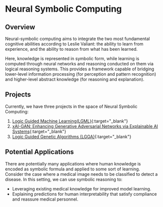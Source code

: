 # Neural Symbolic Computing


## Overview
Neural-symbolic computing aims to integrate the two most fundamental cognitive abilities according to Leslie Valiant: the ability to learn from experience, and the ability to reason from what has been learned. 

Here, knowledge is represented in symbolic form, while learning is computed through neural networks and reasoning conducted on them via logical reasoning systems. This provides a framework capable of bridging lower-level information processing (for perception and pattern recognition) and higher-level abstract knowledge (for reasoning and explanation).


## Projects
Currently, we have three projects in the space of Neural Symbolic Computing:
1. [Logic Guided Machine Learning(LGML)](https://ml-logic-seminar.github.io/ml_logic_website/lgml.html){:target="_blank"}
2. [xAI-GAN: Enhancing Generative Adversarial Networks via Explainable AI Systems](https://ml-logic-seminar.github.io/ml_logic_website/xAIGAN.html){:target="_blank"}
3. [Logic Guided Genetic Algorithms (LGGA)](https://dhananjayashok.github.io/LGGA/){:target="_blank"}


## Potential Applications
There are potentially many applications where human knowledge is encoded as symbolic formula and applied to some sort of learning. Consider the case where a medical image needs to be classified to detect a disease. In this setting, we can use symbolic reasoning to:
- Leveraging existing medical knowledge for improved model learning.
- Explaining predictions for human interpretability that satisfy compliance and reassure medical personnel.
